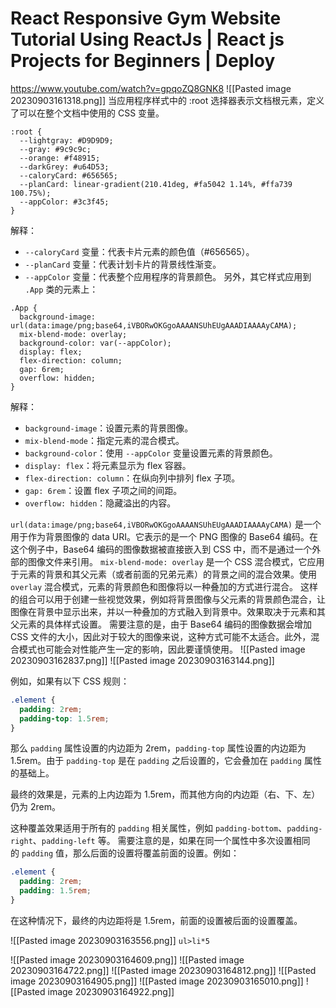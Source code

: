 # React Responsive Gym Website Tutorial Using ReactJs | React js Projects for Beginners | Deploy
https://www.youtube.com/watch?v=gpqoZQ8GNK8
![[Pasted image 20230903161318.png]]
当应用程序样式中的 :root 选择器表示文档根元素，定义了可以在整个文档中使用的 CSS 变量。
```
:root {
  --lightgray: #D9D9D9;
  --gray: #9c9c9c;
  --orange: #f48915;
  --darkGrey: #u64D53;
  --caloryCard: #656565;
  --planCard: linear-gradient(210.41deg, #fa5042 1.14%, #ffa739 100.75%);
  --appColor: #3c3f45;
}
```
解释：
- `--caloryCard` 变量：代表卡片元素的颜色值（#656565）。
- `--planCard` 变量：代表计划卡片的背景线性渐变。
- `--appColor` 变量：代表整个应用程序的背景颜色。
另外，其它样式应用到 `.App` 类的元素上：
```
.App {
  background-image: url(data:image/png;base64,iVBORwOKGgoAAAANSUhEUgAAADIAAAAyCAMA);
  mix-blend-mode: overlay;
  background-color: var(--appColor);
  display: flex;
  flex-direction: column;
  gap: 6rem;
  overflow: hidden;
}
```
解释：
- `background-image`：设置元素的背景图像。
- `mix-blend-mode`：指定元素的混合模式。
- `background-color`：使用 `--appColor` 变量设置元素的背景颜色。
- `display: flex`：将元素显示为 flex 容器。
- `flex-direction: column`：在纵向列中排列 flex 子项。
- `gap: 6rem`：设置 flex 子项之间的间距。
- `overflow: hidden`：隐藏溢出的内容。

`url(data:image/png;base64,iVBORwOKGgoAAAANSUhEUgAAADIAAAAyCAMA)` 是一个用于作为背景图像的 data URI。它表示的是一个 PNG 图像的 Base64 编码。在这个例子中，Base64 编码的图像数据被直接嵌入到 CSS 中，而不是通过一个外部的图像文件来引用。
`mix-blend-mode: overlay` 是一个 CSS 混合模式，它应用于元素的背景和其父元素（或者前面的兄弟元素）的背景之间的混合效果。使用 `overlay` 混合模式，元素的背景颜色和图像将以一种叠加的方式进行混合。
这样的组合可以用于创建一些视觉效果，例如将背景图像与父元素的背景颜色混合，让图像在背景中显示出来，并以一种叠加的方式融入到背景中。效果取决于元素和其父元素的具体样式设置。
需要注意的是，由于 Base64 编码的图像数据会增加 CSS 文件的大小，因此对于较大的图像来说，这种方式可能不太适合。此外，混合模式也可能会对性能产生一定的影响，因此要谨慎使用。
![[Pasted image 20230903162837.png]]
![[Pasted image 20230903163144.png]]

例如，如果有以下 CSS 规则：

```css
.element {
  padding: 2rem;
  padding-top: 1.5rem;
}
```

那么 `padding` 属性设置的内边距为 2rem，`padding-top` 属性设置的内边距为 1.5rem。由于 `padding-top` 是在 `padding` 之后设置的，它会叠加在 `padding` 属性的基础上。

最终的效果是，元素的上内边距为 1.5rem，而其他方向的内边距（右、下、左）仍为 2rem。

这种覆盖效果适用于所有的 `padding` 相关属性，例如 `padding-bottom`、`padding-right`、`padding-left` 等。
需要注意的是，如果在同一个属性中多次设置相同的 `padding` 值，那么后面的设置将覆盖前面的设置。例如：

```css
.element {
  padding: 2rem;
  padding: 1.5rem;
}
```
在这种情况下，最终的内边距将是 1.5rem，前面的设置被后面的设置覆盖。

![[Pasted image 20230903163556.png]]
`ul>li*5`

![[Pasted image 20230903164609.png]]
![[Pasted image 20230903164722.png]]
![[Pasted image 20230903164812.png]]
![[Pasted image 20230903164905.png]]
![[Pasted image 20230903165010.png]]
![[Pasted image 20230903164922.png]]


